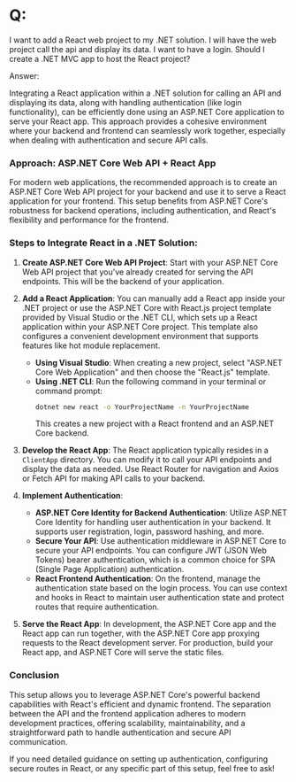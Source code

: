 
<h1>Q:</h1> I want to add a React web project to my .NET solution. I will have the web project call the api and display its data. I want to have a login. Should I create a .NET MVC app to host the React project?

Answer:

Integrating a React application within a .NET solution for calling an API and displaying its data, along with handling authentication (like login functionality), can be efficiently done using an ASP.NET Core application to serve your React app. This approach provides a cohesive environment where your backend and frontend can seamlessly work together, especially when dealing with authentication and secure API calls.

### Approach: ASP.NET Core Web API + React App
For modern web applications, the recommended approach is to create an ASP.NET Core Web API project for your backend and use it to serve a React application for your frontend. This setup benefits from ASP.NET Core's robustness for backend operations, including authentication, and React's flexibility and performance for the frontend.

### Steps to Integrate React in a .NET Solution:

1. **Create ASP.NET Core Web API Project**: Start with your ASP.NET Core Web API project that you've already created for serving the API endpoints. This will be the backend of your application.

2. **Add a React Application**: You can manually add a React app inside your .NET project or use the ASP.NET Core with React.js project template provided by Visual Studio or the .NET CLI, which sets up a React application within your ASP.NET Core project. This template also configures a convenient development environment that supports features like hot module replacement.

   - **Using Visual Studio**: When creating a new project, select "ASP.NET Core Web Application" and then choose the "React.js" template.
   - **Using .NET CLI**: Run the following command in your terminal or command prompt:
     ```sh
     dotnet new react -o YourProjectName -n YourProjectName
     ```
     This creates a new project with a React frontend and an ASP.NET Core backend.

3. **Develop the React App**: The React application typically resides in a `ClientApp` directory. You can modify it to call your API endpoints and display the data as needed. Use React Router for navigation and Axios or Fetch API for making API calls to your backend.

4. **Implement Authentication**:
   - **ASP.NET Core Identity for Backend Authentication**: Utilize ASP.NET Core Identity for handling user authentication in your backend. It supports user registration, login, password hashing, and more.
   - **Secure Your API**: Use authentication middleware in ASP.NET Core to secure your API endpoints. You can configure JWT (JSON Web Tokens) bearer authentication, which is a common choice for SPA (Single Page Application) authentication.
   - **React Frontend Authentication**: On the frontend, manage the authentication state based on the login process. You can use context and hooks in React to maintain user authentication state and protect routes that require authentication.

5. **Serve the React App**: In development, the ASP.NET Core app and the React app can run together, with the ASP.NET Core app proxying requests to the React development server. For production, build your React app, and ASP.NET Core will serve the static files.

### Conclusion
This setup allows you to leverage ASP.NET Core's powerful backend capabilities with React's efficient and dynamic frontend. The separation between the API and the frontend application adheres to modern development practices, offering scalability, maintainability, and a straightforward path to handle authentication and secure API communication.

If you need detailed guidance on setting up authentication, configuring secure routes in React, or any specific part of this setup, feel free to ask!